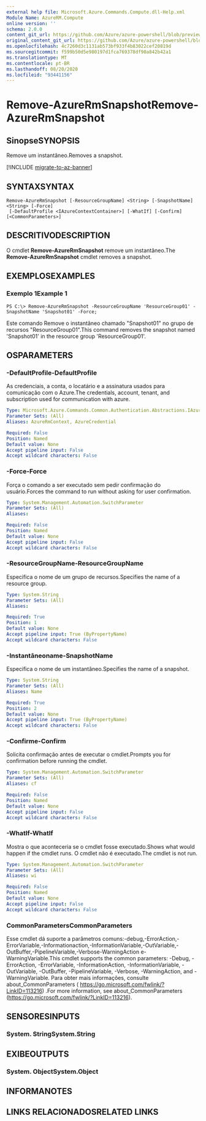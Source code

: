 ```yaml
---
external help file: Microsoft.Azure.Commands.Compute.dll-Help.xml
Module Name: AzureRM.Compute
online version: ''
schema: 2.0.0
content_git_url: https://github.com/Azure/azure-powershell/blob/preview/src/ResourceManager/Compute/Stack/Commands.Compute/help/Remove-AzureRmSnapshot.md
original_content_git_url: https://github.com/Azure/azure-powershell/blob/preview/src/ResourceManager/Compute/Stack/Commands.Compute/help/Remove-AzureRmSnapshot.md
ms.openlocfilehash: 4c7260d3c1131ab573bf933f4b83022cef20819d
ms.sourcegitcommit: f599b50d5e980197d1fca769378df90a842b42a1
ms.translationtype: MT
ms.contentlocale: pt-BR
ms.lasthandoff: 08/20/2020
ms.locfileid: "93441156"
---
```

# <span data-ttu-id="5b57e-101">Remove-AzureRmSnapshot</span><span class="sxs-lookup"><span data-stu-id="5b57e-101">Remove-AzureRmSnapshot</span></span>

## <span data-ttu-id="5b57e-102">Sinopse</span><span class="sxs-lookup"><span data-stu-id="5b57e-102">SYNOPSIS</span></span>
<span data-ttu-id="5b57e-103">Remove um instantâneo.</span><span class="sxs-lookup"><span data-stu-id="5b57e-103">Removes a snapshot.</span></span>

[!INCLUDE [migrate-to-az-banner](../../includes/migrate-to-az-banner.md)]

## <span data-ttu-id="5b57e-104">SYNTAX</span><span class="sxs-lookup"><span data-stu-id="5b57e-104">SYNTAX</span></span>

```
Remove-AzureRmSnapshot [-ResourceGroupName] <String> [-SnapshotName] <String> [-Force]
 [-DefaultProfile <IAzureContextContainer>] [-WhatIf] [-Confirm] [<CommonParameters>]
```

## <span data-ttu-id="5b57e-105">DESCRITIVO</span><span class="sxs-lookup"><span data-stu-id="5b57e-105">DESCRIPTION</span></span>
<span data-ttu-id="5b57e-106">O cmdlet **Remove-AzureRmSnapshot** remove um instantâneo.</span><span class="sxs-lookup"><span data-stu-id="5b57e-106">The **Remove-AzureRmSnapshot** cmdlet removes a snapshot.</span></span>

## <span data-ttu-id="5b57e-107">EXEMPLOS</span><span class="sxs-lookup"><span data-stu-id="5b57e-107">EXAMPLES</span></span>

### <span data-ttu-id="5b57e-108">Exemplo 1</span><span class="sxs-lookup"><span data-stu-id="5b57e-108">Example 1</span></span>
```
PS C:\> Remove-AzureRmSnapshot -ResourceGroupName 'ResourceGroup01' -SnapshotName 'Snapshot01' -Force;
```

<span data-ttu-id="5b57e-109">Este comando Remove o instantâneo chamado "Snapshot01" no grupo de recursos "ResourceGroup01".</span><span class="sxs-lookup"><span data-stu-id="5b57e-109">This command removes the snapshot named 'Snapshot01' in the resource group 'ResourceGroup01'.</span></span>

## <span data-ttu-id="5b57e-110">OS</span><span class="sxs-lookup"><span data-stu-id="5b57e-110">PARAMETERS</span></span>

### <span data-ttu-id="5b57e-111">-DefaultProfile</span><span class="sxs-lookup"><span data-stu-id="5b57e-111">-DefaultProfile</span></span>
<span data-ttu-id="5b57e-112">As credenciais, a conta, o locatário e a assinatura usados para comunicação com o Azure.</span><span class="sxs-lookup"><span data-stu-id="5b57e-112">The credentials, account, tenant, and subscription used for communication with azure.</span></span>

```yaml
Type: Microsoft.Azure.Commands.Common.Authentication.Abstractions.IAzureContextContainer
Parameter Sets: (All)
Aliases: AzureRmContext, AzureCredential

Required: False
Position: Named
Default value: None
Accept pipeline input: False
Accept wildcard characters: False
```

### <span data-ttu-id="5b57e-113">-Force</span><span class="sxs-lookup"><span data-stu-id="5b57e-113">-Force</span></span>
<span data-ttu-id="5b57e-114">Força o comando a ser executado sem pedir confirmação do usuário.</span><span class="sxs-lookup"><span data-stu-id="5b57e-114">Forces the command to run without asking for user confirmation.</span></span>

```yaml
Type: System.Management.Automation.SwitchParameter
Parameter Sets: (All)
Aliases: 

Required: False
Position: Named
Default value: None
Accept pipeline input: False
Accept wildcard characters: False
```

### <span data-ttu-id="5b57e-115">-ResourceGroupName</span><span class="sxs-lookup"><span data-stu-id="5b57e-115">-ResourceGroupName</span></span>
<span data-ttu-id="5b57e-116">Especifica o nome de um grupo de recursos.</span><span class="sxs-lookup"><span data-stu-id="5b57e-116">Specifies the name of a resource group.</span></span>

```yaml
Type: System.String
Parameter Sets: (All)
Aliases: 

Required: True
Position: 1
Default value: None
Accept pipeline input: True (ByPropertyName)
Accept wildcard characters: False
```

### <span data-ttu-id="5b57e-117">-Instantâneoname</span><span class="sxs-lookup"><span data-stu-id="5b57e-117">-SnapshotName</span></span>
<span data-ttu-id="5b57e-118">Especifica o nome de um instantâneo.</span><span class="sxs-lookup"><span data-stu-id="5b57e-118">Specifies the name of a snapshot.</span></span>

```yaml
Type: System.String
Parameter Sets: (All)
Aliases: Name

Required: True
Position: 2
Default value: None
Accept pipeline input: True (ByPropertyName)
Accept wildcard characters: False
```

### <span data-ttu-id="5b57e-119">-Confirme</span><span class="sxs-lookup"><span data-stu-id="5b57e-119">-Confirm</span></span>
<span data-ttu-id="5b57e-120">Solicita confirmação antes de executar o cmdlet.</span><span class="sxs-lookup"><span data-stu-id="5b57e-120">Prompts you for confirmation before running the cmdlet.</span></span>

```yaml
Type: System.Management.Automation.SwitchParameter
Parameter Sets: (All)
Aliases: cf

Required: False
Position: Named
Default value: None
Accept pipeline input: False
Accept wildcard characters: False
```

### <span data-ttu-id="5b57e-121">-WhatIf</span><span class="sxs-lookup"><span data-stu-id="5b57e-121">-WhatIf</span></span>
<span data-ttu-id="5b57e-122">Mostra o que aconteceria se o cmdlet fosse executado.</span><span class="sxs-lookup"><span data-stu-id="5b57e-122">Shows what would happen if the cmdlet runs.</span></span>
<span data-ttu-id="5b57e-123">O cmdlet não é executado.</span><span class="sxs-lookup"><span data-stu-id="5b57e-123">The cmdlet is not run.</span></span>

```yaml
Type: System.Management.Automation.SwitchParameter
Parameter Sets: (All)
Aliases: wi

Required: False
Position: Named
Default value: None
Accept pipeline input: False
Accept wildcard characters: False
```

### <span data-ttu-id="5b57e-124">CommonParameters</span><span class="sxs-lookup"><span data-stu-id="5b57e-124">CommonParameters</span></span>
<span data-ttu-id="5b57e-125">Esse cmdlet dá suporte a parâmetros comuns:-debug,-ErrorAction,-ErrorVariable,-Informationaction,-InformationVariable,-OutVariable,-OutBuffer,-PipelineVariable,-Verbose-WarningAction e-WarningVariable.</span><span class="sxs-lookup"><span data-stu-id="5b57e-125">This cmdlet supports the common parameters: -Debug, -ErrorAction, -ErrorVariable, -InformationAction, -InformationVariable, -OutVariable, -OutBuffer, -PipelineVariable, -Verbose, -WarningAction, and -WarningVariable.</span></span> <span data-ttu-id="5b57e-126">Para obter mais informações, consulte about_CommonParameters ( https://go.microsoft.com/fwlink/?LinkID=113216) .</span><span class="sxs-lookup"><span data-stu-id="5b57e-126">For more information, see about_CommonParameters (https://go.microsoft.com/fwlink/?LinkID=113216).</span></span>

## <span data-ttu-id="5b57e-127">SENSORES</span><span class="sxs-lookup"><span data-stu-id="5b57e-127">INPUTS</span></span>

### <span data-ttu-id="5b57e-128">System. String</span><span class="sxs-lookup"><span data-stu-id="5b57e-128">System.String</span></span>

## <span data-ttu-id="5b57e-129">EXIBE</span><span class="sxs-lookup"><span data-stu-id="5b57e-129">OUTPUTS</span></span>

### <span data-ttu-id="5b57e-130">System. Object</span><span class="sxs-lookup"><span data-stu-id="5b57e-130">System.Object</span></span>

## <span data-ttu-id="5b57e-131">INFORMA</span><span class="sxs-lookup"><span data-stu-id="5b57e-131">NOTES</span></span>

## <span data-ttu-id="5b57e-132">LINKS RELACIONADOS</span><span class="sxs-lookup"><span data-stu-id="5b57e-132">RELATED LINKS</span></span>

